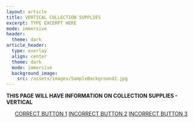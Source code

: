 ```yaml
---
layout: article
title: VERTICAL COLLECTION SUPPLIES
excerpt: TYPE EXCERPT HERE
mode: immersive
header:
  theme: dark
article_header:
  type: overlay
  align: center
  theme: dark
  mode: immersive
  background_image:
    src: /assets/images/SampleBackground2.jpg
---
```


**THIS PAGE WILL HAVE INFORMATION ON COLLECTION SUPPLIES - VERTICAL**


<p align="center">
<a class="button button--outline-primary button--pill" href="VerticalCollection1">CORRECT BUTTON 1</a> <a class="button button--outline-primary button--pill" href="VerticalCollection2">INCORRECT BUTTON 2</a> <a class="button button--outline-primary button--pill" href="VerticalCollection2">INCORRECT BUTTON 3</a></p>
